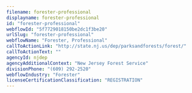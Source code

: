 ```yaml
---
filename: forester-professional
displayname: forester-professional
id: "forester-professional"
webflowId: "5f7729018150be2dc1f3be20"
urlSlug: "forester-professional"
webflowName: "Forester, Professional"
callToActionLink: "http://state.nj.us/dep/parksandforests/forest/"
callToActionText: ""
agencyId: njdep
agencyAdditionalContext: "New Jersey Forest Service"
divisionPhone: "(609) 292-2520"
webflowIndustry: "Forester"
licenseCertificationClassification: "REGISTRATION"
---
```

